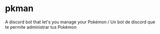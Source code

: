 # pkman
A discord bot that let's you manage your Pokémon / Un bot de discord que te permite administrar tus Pokémon
